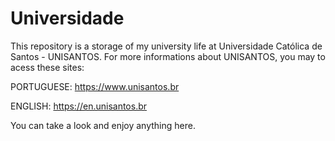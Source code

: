 # Universidade

This repository is a storage of my university life at Universidade Católica de Santos - UNISANTOS.
For more informations about UNISANTOS, you may to acess these sites:

PORTUGUESE: https://www.unisantos.br

ENGLISH: https://en.unisantos.br

You can take a look and enjoy anything here.
